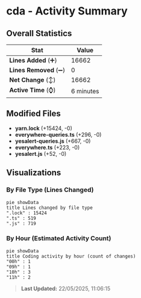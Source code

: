 # cda - Activity Summary 

## Overall Statistics

| Stat                   | Value                                                             |
| ---------------------- | ----------------------------------------------------------------- |
| **Lines Added** (➕)   | 16662                                          |
| **Lines Removed** (➖) | 0                                        |
| **Net Change** (↕)    | 16662                |
| **Active Time** (⌚)   | 6 minutes |


## Modified Files
- **yarn.lock** (+15424, -0)
- **everywhere-queries.ts** (+296, -0)
- **yesalert-queries.js** (+667, -0)
- **everywhere.ts** (+223, -0)
- **yesalert.js** (+52, -0)

## Visualizations

### By File Type (Lines Changed)

```mermaid
pie showData
title Lines changed by file type
".lock" : 15424
".ts" : 519
".js" : 719
```

### By Hour (Estimated Activity Count)

```mermaid
pie showData
title Coding activity by hour (count of changes)
"00h" : 1
"09h" : 1
"10h" : 3
"11h" : 2
```


> **Last Updated:** 22/05/2025, 11:06:15